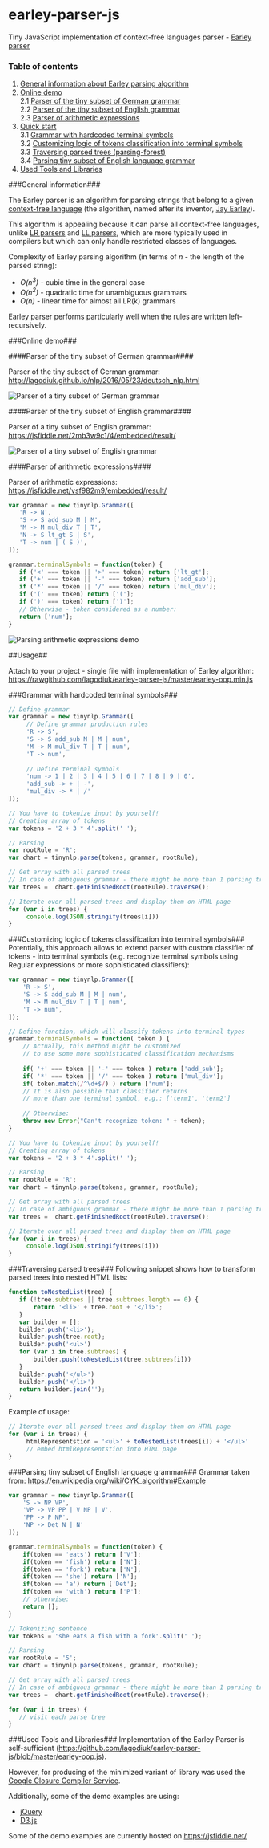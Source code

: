 # earley-parser-js
Tiny JavaScript implementation of context-free languages parser - [Earley parser](https://en.wikipedia.org/wiki/Earley_parser)

### Table of contents
1. [General information about Earley parsing algorithm](#general-information) <br/>
2. [Online demo](#online-demo) <br/>
2.1 [Parser of the tiny subset of German grammar](#parser-of-the-tiny-subset-of-english-grammar) <br/>
2.2 [Parser of the tiny subset of English grammar](#parser-of-the-tiny-subset-of-english-grammar) <br/>
2.3 [Parser of arithmetic expressions](#parser-of-arithmetic-expressions) <br/>
3. [Quick start](#usage) <br/>
3.1 [Grammar with hardcoded terminal symbols](#grammar-with-hardcoded-terminal-symbols) <br/>
3.2 [Customizing logic of tokens classification into terminal symbols](#customizing-logic-of-tokens-classification-into-terminal-symbols) <br/>
3.3 [Traversing parsed trees (parsing-forest)](#traversing-parsed-trees) <br/>
3.4 [Parsing tiny subset of English language grammar](#parsing-tiny-subset-of-english-language-grammar) <br/>
4. [Used Tools and Libraries](#used-tools-and-libraries)

###General information###

The Earley parser is an algorithm for parsing strings that belong to a given [context-free language](https://en.wikipedia.org/wiki/Context-free_language) (the algorithm, named after its inventor, [Jay Earley](https://en.wikipedia.org/wiki/Jay_Earley)).

This algorithm is appealing because it can parse all context-free languages, unlike [LR parsers](https://en.wikipedia.org/wiki/LR_parser) and [LL parsers](https://en.wikipedia.org/wiki/LL_parser), which are more typically used in compilers but which can only handle restricted classes of languages. 

Complexity of Earley parsing algorithm (in terms of *n* - the length of the parsed string):
- *O(n<sup>3</sup>)* - cubic time in the general case
- *O(n<sup>2</sup>)* - quadratic time for unambiguous grammars
- *O(n)* - linear time for almost all LR(k) grammars

Earley parser performs particularly well when the rules are written left-recursively.

###Online demo###

####Parser of the tiny subset of German grammar####

Parser of the tiny subset of German grammar: http://lagodiuk.github.io/nlp/2016/05/23/deutsch_nlp.html

![Parser of a tiny subset of German grammar](https://raw.githubusercontent.com/lagodiuk/earley-parser-js/master/demo_nlp_deutsch/deutsch_nlp_demo_screenshot.png)

####Parser of the tiny subset of English grammar####

Parser of a tiny subset of English grammar: https://jsfiddle.net/2mb3w9c1/4/embedded/result/

![Parser of a tiny subset of English grammar](https://raw.githubusercontent.com/lagodiuk/earley-parser-js/master/img/screenshot_2.png)

####Parser of arithmetic expressions####

Parser of arithmetic expressions: https://jsfiddle.net/vsf982m9/embedded/result/
```javascript
var grammar = new tinynlp.Grammar([
   'R -> N',
   'S -> S add_sub M | M',
   'M -> M mul_div T | T',
   'N -> S lt_gt S | S',
   'T -> num | ( S )',
]);

grammar.terminalSymbols = function(token) {
   if ('<' === token || '>' === token) return ['lt_gt'];
   if ('+' === token || '-' === token) return ['add_sub'];
   if ('*' === token || '/' === token) return ['mul_div'];
   if ('(' === token) return ['('];
   if (')' === token) return [')'];
   // Otherwise - token considered as a number:
   return ['num'];
}
```

![Parsing arithmetic expressions demo](https://raw.githubusercontent.com/lagodiuk/earley-parser-js/master/img/screenshot_1.png)

##Usage##

Attach to your project - single file with implementation of Earley algorithm: https://rawgithub.com/lagodiuk/earley-parser-js/master/earley-oop.min.js

###Grammar with hardcoded terminal symbols###
```javascript
// Define grammar
var grammar = new tinynlp.Grammar([
     // Define grammar production rules
     'R -> S',
     'S -> S add_sub M | M | num',
     'M -> M mul_div T | T | num',
     'T -> num',
     
     // Define terminal symbols
     'num -> 1 | 2 | 3 | 4 | 5 | 6 | 7 | 8 | 9 | 0',
     'add_sub -> + | -',
     'mul_div -> * | /'
]);

// You have to tokenize input by yourself!
// Creating array of tokens
var tokens = '2 + 3 * 4'.split(' ');

// Parsing
var rootRule = 'R';
var chart = tinynlp.parse(tokens, grammar, rootRule);

// Get array with all parsed trees
// In case of ambiguous grammar - there might be more than 1 parsing tree
var trees =  chart.getFinishedRoot(rootRule).traverse();

// Iterate over all parsed trees and display them on HTML page
for (var i in trees) {
     console.log(JSON.stringify(trees[i]))
}
```

###Customizing logic of tokens classification into terminal symbols###
Potentially, this approach allows to extend parser with custom classifier of tokens - into terminal symbols (e.g. recognize terminal symbols using Regular expressions or more sophisticated classifiers):
```javascript
var grammar = new tinynlp.Grammar([
    'R -> S',
    'S -> S add_sub M | M | num',
    'M -> M mul_div T | T | num',
    'T -> num',
]); 

// Define function, which will classify tokens into terminal types
grammar.terminalSymbols = function( token ) { 
    // Actually, this method might be customized 
    // to use some more sophisticated classification mechanisms
    
    if( '+' === token || '-' === token ) return ['add_sub'];
    if( '*' === token || '/' === token ) return ['mul_div'];
    if( token.match(/^\d+$/) ) return ['num'];
    // It is also possible that classifier returns 
    // more than one terminal symbol, e.g.: ['term1', 'term2']
    
    // Otherwise:
    throw new Error("Can't recognize token: " + token);
}   

// You have to tokenize input by yourself!
// Creating array of tokens
var tokens = '2 + 3 * 4'.split(' ');

// Parsing
var rootRule = 'R';
var chart = tinynlp.parse(tokens, grammar, rootRule);

// Get array with all parsed trees
// In case of ambiguous grammar - there might be more than 1 parsing tree
var trees =  chart.getFinishedRoot(rootRule).traverse();

// Iterate over all parsed trees and display them on HTML page
for (var i in trees) {
     console.log(JSON.stringify(trees[i]))
}
```
###Traversing parsed trees###
Following snippet shows how to transform parsed trees into nested HTML lists:
```javascript
function toNestedList(tree) {
   if (!tree.subtrees || tree.subtrees.length == 0) {
       return '<li>' + tree.root + '</li>';
   }   
   var builder = []; 
   builder.push('<li>');
   builder.push(tree.root);
   builder.push('<ul>')
   for (var i in tree.subtrees) {
       builder.push(toNestedList(tree.subtrees[i]))
   }   
   builder.push('</ul>')
   builder.push('</li>')
   return builder.join('');
} 
```
Example of usage:
```javascript
// Iterate over all parsed trees and display them on HTML page
for (var i in trees) {
     htmlRepresentstion = '<ul>' + toNestedList(trees[i]) + '</ul>'
     // embed htmlRepresentstion into HTML page
}
```
###Parsing tiny subset of English language grammar###
Grammar taken from: https://en.wikipedia.org/wiki/CYK_algorithm#Example
```javascript
var grammar = new tinynlp.Grammar([
    'S -> NP VP',
    'VP -> VP PP | V NP | V',
    'PP -> P NP',
    'NP -> Det N | N'
]);

grammar.terminalSymbols = function(token) {
    if(token == 'eats') return ['V'];
    if(token == 'fish') return ['N'];
    if(token == 'fork') return ['N'];
    if(token == 'she') return ['N'];
    if(token == 'a') return ['Det'];
    if(token == 'with') return ['P'];
    // otherwise:
    return [];
}

// Tokenizing sentence
var tokens = 'she eats a fish with a fork'.split(' ');

// Parsing
var rootRule = 'S';
var chart = tinynlp.parse(tokens, grammar, rootRule);

// Get array with all parsed trees
// In case of ambiguous grammar - there might be more than 1 parsing tree
var trees =  chart.getFinishedRoot(rootRule).traverse();

for (var i in trees) {
   // visit each parse tree
}
```

###Used Tools and Libraries###
Implementation of the Earley Parser is self-sufficient (https://github.com/lagodiuk/earley-parser-js/blob/master/earley-oop.js).

However, for producing of the minimized variant of library was used the [Google Closure Compiler Service](https://closure-compiler.appspot.com/home).

Additionally, some of the demo examples are using:
- [jQuery](https://jquery.com/)
- [D3.js](https://d3js.org/)

Some of the demo examples are currently hosted on https://jsfiddle.net/
